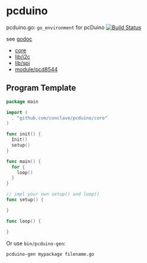 pcduino
=======

pcduino.go: `go_environment` for pcDuino [![Build Status](https://travis-ci.org/conclave/pcduino.svg)](https://travis-ci.org/conclave/pcduino)

see [godoc](https://godoc.org/github.com/conclave/pcduino)

- [core](https://godoc.org/github.com/conclave/pcduino/core)
- [lib/i2c](https://godoc.org/github.com/conclave/pcduino/lib/i2c)
- [lib/spi](https://godoc.org/github.com/conclave/pcduino/lib/spi)
- [module/pcd8544](https://godoc.org/github.com/conclave/pcduino/module/pcd8544)

## Program Template

```go
package main

import (
  . "github.com/conclave/pcduino/core"
)

func init() {
  Init()
  setup()
}

func main() {
  for {
    loop()
  }
}

// impl your own setup() and loop()
func setup() {

}

func loop() {

}
```

Or use `bin/pcduino-gen`:

```shell
pcduino-gen mypackage filename.go
```
